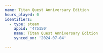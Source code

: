 ```yaml
---
name: Titan Quest Anniversary Edition
hours_played: 0
identifiers:
  - type: steam
    appid: '475150'
    name: Titan Quest Anniversary Edition
    synced_on: '2024-07-04'

---
```

